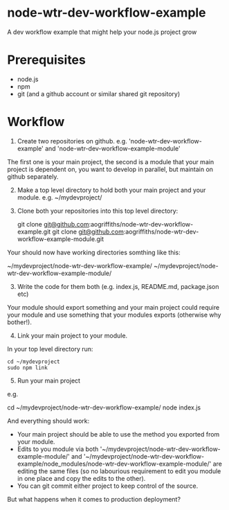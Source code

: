 node-wtr-dev-workflow-example
=============================

A dev workflow example that might help your node.js project grow

Prerequisites
=========
* node.js
* npm
* git (and a github account or similar shared git repository)


Workflow
=======
1. Create two repositories on github. e.g. 'node-wtr-dev-workflow-example' and 
'node-wtr-dev-workflow-example-module'

The first one is your main project, the second is a module that your main project is 
dependent on, you want to develop in parallel, but maintain on github separately.

2. Make a top level directory to hold both your main project and your module. e.g. 
~/mydevproject/

3. Clone both your repositories into this top level directory:

   git clone git@github.com:aogriffiths/node-wtr-dev-workflow-example.git
   git clone git@github.com:aogriffiths/node-wtr-dev-workflow-example-module.git
   
 Your should now have working directories somthing like this:
 
~/mydevproject/node-wtr-dev-workflow-example/
~/mydevproject/node-wtr-dev-workflow-example-module/


3. Write the code for them both (e.g. index.js, README.md, package.json etc)

Your module should export something and your main project could require your module and 
use something that your modules exports (otherwise why bother!).

4. Link your main project to your module. 

In your top level directory run:

    cd ~/mydevproject
    sudo npm link 

5. Run your main project

e.g.

   cd ~/mydevproject/node-wtr-dev-workflow-example/
   node index.js

And everything should work:

* Your main project should be able to use the method you exported from your module.
* Edits to you module via both '~/mydevproject/node-wtr-dev-workflow-example-module/'
and '~/mydevproject/node-wtr-dev-workflow-example/node_modules/node-wtr-dev-workflow-example-module/'
are editing the same files (so no labourious requirement to edit you module in one place and copy
the edits to the other).
* You can git commit either project to keep control of the source.

But what happens when it comes to production deployment?
